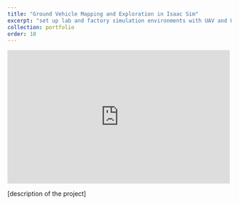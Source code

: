 ```yaml
---
title: "Ground Vehicle Mapping and Exploration in Isaac Sim"
excerpt: "set up lab and factory simulation environments with UAV and UGV<br/> perform dense mapping and exploration experiments with UGV <br> <img src='../images/isaac_sim/warehouse_mapping.png'>"
collection: portfolio
order: 10
---
```


<iframe width="500" height="300" src="https://www.youtube.com/embed/oz5qdYo8aPA" frameborder="0" allow="accelerometer; autoplay; encrypted-media; gyroscope; picture-in-picture" allowfullscreen></iframe>

[description of the project]
